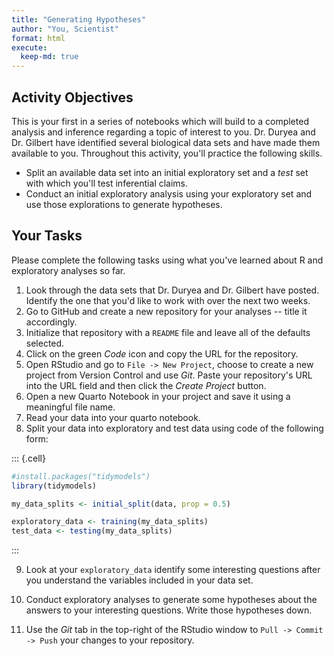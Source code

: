 ```yaml
---
title: "Generating Hypotheses"
author: "You, Scientist"
format: html
execute:
  keep-md: true
---
```






## Activity Objectives

This is your first in a series of notebooks which will build to a completed analysis and inference regarding a topic of interest to you. Dr. Duryea and Dr. Gilbert have identified several biological data sets and have made them available to you. Throughout this activity, you'll practice the following skills.

+ Split an available data set into an initial exploratory set and a *test* set with which you'll test inferential claims.
+ Conduct an initial exploratory analysis using your exploratory set and use those explorations to generate hypotheses.


## Your Tasks

Please complete the following tasks using what you've learned about R and exploratory analyses so far. 

1. Look through the data sets that Dr. Duryea and Dr. Gilbert have posted. Identify the one that you'd like to work with over the next two weeks.
2. Go to GitHub and create a new repository for your analyses -- title it accordingly.
3. Initialize that repository with a `README` file and leave all of the defaults selected.
4. Click on the green *Code* icon and copy the URL for the repository.
5. Open RStudio and go to `File -> New Project`, choose to create a new project from Version Control and use *Git*. Paste your repository's URL into the URL field and then click the *Create Project* button.
6. Open a new Quarto Notebook in your project and save it using a meaningful file name.
7. Read your data into your quarto notebook.
8. Split your data into exploratory and test data using code of the following form:

::: {.cell}

```{.r .cell-code}
#install.packages("tidymodels")
library(tidymodels)

my_data_splits <- initial_split(data, prop = 0.5)

exploratory_data <- training(my_data_splits)
test_data <- testing(my_data_splits)
```
:::


9. Look at your `exploratory_data` identify some interesting questions after you understand the variables included in your data set.

10. Conduct exploratory analyses to generate some hypotheses about the answers to your interesting questions. Write those hypotheses down.

11. Use the *Git* tab in the top-right of the RStudio window to `Pull -> Commit -> Push` your changes to your repository.

